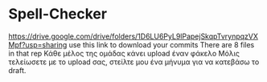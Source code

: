 # Spell-Checker
https://drive.google.com/drive/folders/1D6LU6PyL9lPapejSkqpTvrynpqzVXMpf?usp=sharing
use this link to download your commits
There are 8 files in that rep
Κάθε μέλος της ομάδας κάνει upload έναν φάκελο
Μόλις τελείωσετε με το upload σας, στείλτε μου ένα μήνυμα για να κατεβάσω το draft.
